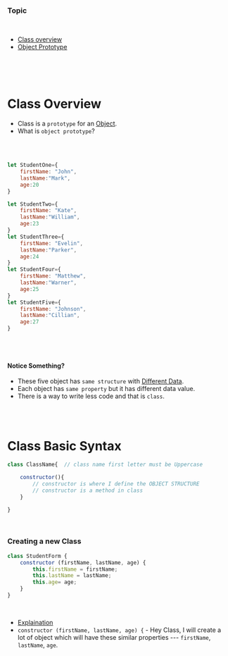 ### Topic

<br>

* [Class overview](#class-overview)  
* [Object Prototype](#object-prototpye) 

<br>
<br>
<br>

# Class Overview

* Class is a `prototype` for an <ins>Object</ins>.
* What is `object prototype`?

<br>
<br>

```javascript
let StudentOne={
    firstName: "John",
    lastName:"Mark",
    age:20
}

let StudentTwo={
    firstName: "Kate",
    lastName:"William",
    age:23
}
let StudentThree={
    firstName: "Evelin",
    lastName:"Parker",
    age:24
}
let StudentFour={
    firstName: "Matthew",
    lastName:"Warner",
    age:25
}
let StudentFive={
    firstName: "Johnson",
    lastName:"Cillian",
    age:27
}
```

<br>
<br> 


#### Notice Something?

* These five object has `same structure` with <ins>Different Data</ins>.
* Each object has `same property` but it has different data value.
* There is a way to write less code and that is `class`.

<br>
<br> 


# Class Basic Syntax


```javascript
class ClassName{  // class name first letter must be Uppercase

    constructor(){
        // constructor is where I define the OBJECT STRUCTURE
        // constructor is a method in class        
    }

}
```

<br>

### Creating a new Class 

```javascript
class StudentForm {
    constructor (firstName, lastName, age) {
        this.firstName = firstName;
        this.lastName = lastName;
        this.age= age;
    }
}
```

<br>

* <ins>Explaination</ins>
* `constructor (firstName, lastName, age) {` - Hey Class, I will create a lot of object which will have these similar properties --- `firstName`, `lastName`, `age`.


